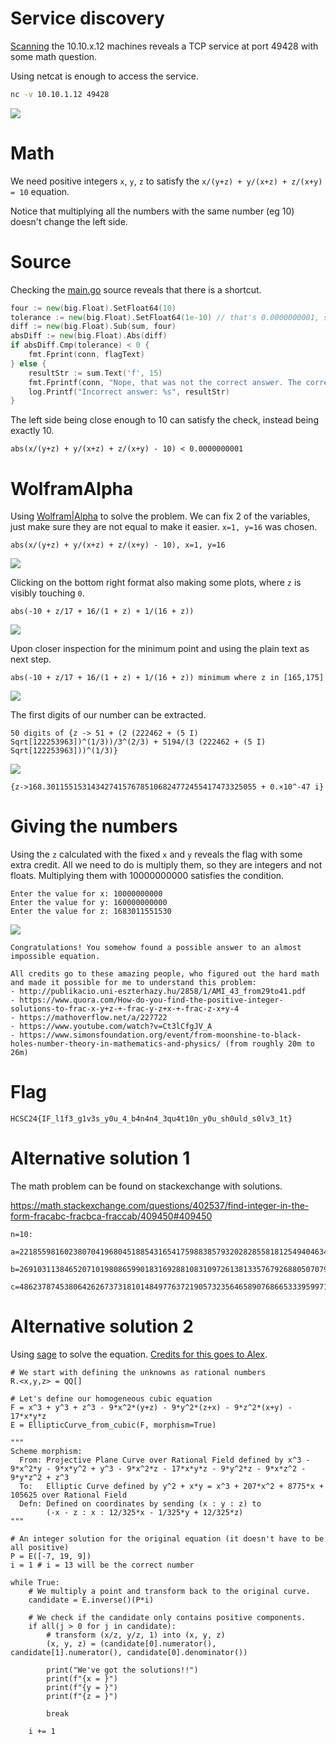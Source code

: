 # Service discovery

[Scanning](../Scans/WRITEUP.md) the 10.10.x.12 machines reveals a TCP service at port 49428 with some math question.

Using netcat is enough to access the service.

```bash
nc -v 10.10.1.12 49428
```

![](screenshots/1.png)

# Math

We need positive integers `x`, `y`, `z` to satisfy the `x/(y+z) + y/(x+z) + z/(x+y) = 10` equation.

Notice that multiplying all the numbers with the same number (eg 10) doesn't change the left side.

# Source

Checking the [main.go](workdir/main.go) source reveals that there is a shortcut. 

```go
four := new(big.Float).SetFloat64(10)
tolerance := new(big.Float).SetFloat64(1e-10) // that's 0.0000000001, so should be okay
diff := new(big.Float).Sub(sum, four)
absDiff := new(big.Float).Abs(diff)
if absDiff.Cmp(tolerance) < 0 {
    fmt.Fprint(conn, flagText)
} else {
    resultStr := sum.Text('f', 15)
    fmt.Fprintf(conn, "Nope, that was not the correct answer. The correct answer was 10, but you supplied ~%s\n", resultStr)
    log.Printf("Incorrect answer: %s", resultStr)
}
```

The left side being close enough to 10 can satisfy the check, instead being exactly 10.

```
abs(x/(y+z) + y/(x+z) + z/(x+y) - 10) < 0.0000000001
```

# WolframAlpha

Using [Wolfram|Alpha](https://www.wolframalpha.com/) to solve the problem. We can fix 2 of the variables, just make sure they are not equal to make it easier. `x=1, y=16` was chosen.

```
abs(x/(y+z) + y/(x+z) + z/(x+y) - 10), x=1, y=16
```

![](screenshots/3.png)

Clicking on the bottom right format also making some plots, where `z` is visibly touching `0`.

```
abs(-10 + z/17 + 16/(1 + z) + 1/(16 + z))
```

![](screenshots/4.png)

Upon closer inspection for the minimum point and using the plain text as next step.

```
abs(-10 + z/17 + 16/(1 + z) + 1/(16 + z)) minimum where z in [165,175]
```

![](screenshots/6.png)

The first digits of our number can be extracted.

```
50 digits of {z -> 51 + (2 (222462 + (5 I) Sqrt[122253963])^(1/3))/3^(2/3) + 5194/(3 (222462 + (5 I) Sqrt[122253963]))^(1/3)}
```

![](screenshots/7.png)

```
{z->168.30115515314342741576785106824772455417473325055 + 0.×10^-47 i}
```

# Giving the numbers

Using the `z` calculated with the fixed `x` and `y` reveals the flag with some extra credit. All we need to do is multiply them, so they are integers and not floats. Multiplying them with 10000000000 satisfies the condition.

```
Enter the value for x: 10000000000
Enter the value for y: 160000000000
Enter the value for z: 1683011551530
```

![](screenshots/2.png)

```
Congratulations! You somehow found a possible answer to an almost impossible equation.

All credits go to these amazing people, who figured out the hard math and made it possible for me to understand this problem:
- http://publikacio.uni-eszterhazy.hu/2858/1/AMI_43_from29to41.pdf
- https://www.quora.com/How-do-you-find-the-positive-integer-solutions-to-frac-x-y+z-+-frac-y-z+x-+-frac-z-x+y-4
- https://mathoverflow.net/a/227722
- https://www.youtube.com/watch?v=Ct3lCfgJV_A
- https://www.simonsfoundation.org/event/from-moonshine-to-black-holes-number-theory-in-mathematics-and-physics/ (from roughly 20m to 26m)

```

# Flag
`HCSC24{IF_l1f3_g1v3s_y0u_4_b4n4n4_3qu4t10n_y0u_sh0uld_s0lv3_1t}`


# Alternative solution 1

The math problem can be found on stackexchange with solutions.

https://math.stackexchange.com/questions/402537/find-integer-in-the-form-fracabc-fracbca-fraccab/409450#409450

```
n=10:

a=221855981602380704196804518854316541759883857932028285581812549404634844243737502744011549757448453135493556098964216532950604590733853450272184987603430882682754171300742698179931849310347;

b=269103113846520710198086599018316928810831097261381335767926880507079911347095440987749703663156874995907158014866846058485318408629957749519665987782327830143454337518378955846463785600977;

c=4862378745380642626737318101484977637219057323564658907686653339599714454790559130946320953938197181210525554039710122136086190642013402927952831079021210585653078786813279351784906397934209.
```

# Alternative solution 2

Using [sage](https://www.sagemath.org/) to solve the equation. [Credits for this goes to Alex](https://github.com/ahornyai/ctf_writeups/blob/master/hcsc2024/crypto_epiclitl_curve/WRITEUP.md).

```
# We start with defining the unknowns as rational numbers
R.<x,y,z> = QQ[]

# Let's define our homogeneous cubic equation
F = x^3 + y^3 + z^3 - 9*x^2*(y+z) - 9*y^2*(z+x) - 9*z^2*(x+y) - 17*x*y*z
E = EllipticCurve_from_cubic(F, morphism=True)

"""
Scheme morphism:
  From: Projective Plane Curve over Rational Field defined by x^3 - 9*x^2*y - 9*x*y^2 + y^3 - 9*x^2*z - 17*x*y*z - 9*y^2*z - 9*x*z^2 - 9*y*z^2 + z^3
  To:   Elliptic Curve defined by y^2 + x*y = x^3 + 207*x^2 + 8775*x + 105625 over Rational Field
  Defn: Defined on coordinates by sending (x : y : z) to
        (-x - z : x : 12/325*x - 1/325*y + 12/325*z)
"""

# An integer solution for the original equation (it doesn't have to be all positive)
P = E([-7, 19, 9])
i = 1 # i = 13 will be the correct number

while True:
    # We multiply a point and transform back to the original curve. 
    candidate = E.inverse()(P*i)

    # We check if the candidate only contains positive components.
    if all(j > 0 for j in candidate):
        # transform (x/z, y/z, 1) into (x, y, z)
        (x, y, z) = (candidate[0].numerator(), candidate[1].numerator(), candidate[0].denominator())

        print("We've got the solutions!!")
        print(f"{x = }")
        print(f"{y = }")
        print(f"{z = }")

        break

    i += 1
```